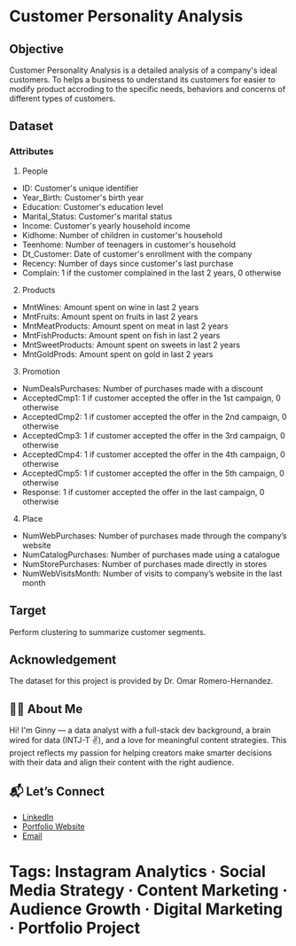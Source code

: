 # Customer Personality Analysis

## Objective 
Customer Personality Analysis is a detailed analysis of a company's ideal customers. To helps a business to understand its customers for easier to modify product accroding to the specific needs, behaviors and concerns of different types of customers.

## Dataset
### Attributes

1. People
* ID: Customer's unique identifier
* Year_Birth: Customer's birth year
* Education: Customer's education level
* Marital_Status: Customer's marital status
* Income: Customer's yearly household income
* Kidhome: Number of children in customer's household
* Teenhome: Number of teenagers in customer's household
* Dt_Customer: Date of customer's enrollment with the company
* Recency: Number of days since customer's last purchase
* Complain: 1 if the customer complained in the last 2 years, 0 otherwise

2. Products
* MntWines: Amount spent on wine in last 2 years
* MntFruits: Amount spent on fruits in last 2 years
* MntMeatProducts: Amount spent on meat in last 2 years
* MntFishProducts: Amount spent on fish in last 2 years
* MntSweetProducts: Amount spent on sweets in last 2 years
* MntGoldProds: Amount spent on gold in last 2 years

3. Promotion
* NumDealsPurchases: Number of purchases made with a discount
* AcceptedCmp1: 1 if customer accepted the offer in the 1st campaign, 0 otherwise
* AcceptedCmp2: 1 if customer accepted the offer in the 2nd campaign, 0 otherwise
* AcceptedCmp3: 1 if customer accepted the offer in the 3rd campaign, 0 otherwise
* AcceptedCmp4: 1 if customer accepted the offer in the 4th campaign, 0 otherwise
* AcceptedCmp5: 1 if customer accepted the offer in the 5th campaign, 0 otherwise
* Response: 1 if customer accepted the offer in the last campaign, 0 otherwise

4. Place
* NumWebPurchases: Number of purchases made through the company’s website
* NumCatalogPurchases: Number of purchases made using a catalogue
* NumStorePurchases: Number of purchases made directly in stores
* NumWebVisitsMonth: Number of visits to company’s website in the last month

## Target
Perform clustering to summarize customer segments.

## Acknowledgement

The dataset for this project is provided by Dr. Omar Romero-Hernandez.

## 👩‍💻 About Me

Hi! I'm Ginny — a data analyst with a full-stack dev background, a brain wired for data (INTJ-T ✌️), and a love for meaningful content strategies. This project reflects my passion for helping creators make smarter decisions with their data and align their content with the right audience.

## 📬 Let’s Connect

- [LinkedIn](https://www.linkedin.com/in/ginny-jutamat/)  
- [Portfolio Website](https://ginnyjutamat.com)  
- [Email](mailto:work.ginnysangka@gmail.com)

# Tags: Instagram Analytics · Social Media Strategy · Content Marketing · Audience Growth · Digital Marketing · Portfolio Project

